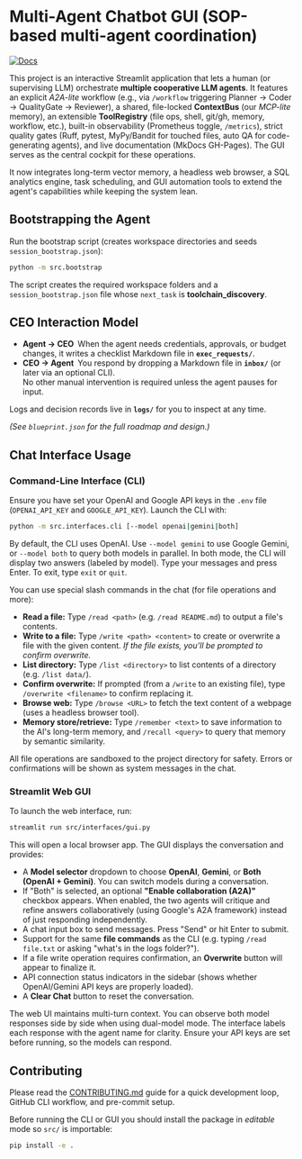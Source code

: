 # Multi-Agent Chatbot GUI (SOP-based multi-agent coordination)

[![Docs](https://img.shields.io/badge/docs-latest-brightgreen)](https://ianlucas1.github.io/agent_system/)

This project is an interactive Streamlit application that lets a human (or supervising LLM) orchestrate **multiple cooperative LLM agents**. It features an explicit *A2A-lite* workflow (e.g., via `/workflow` triggering Planner → Coder → QualityGate → Reviewer), a shared, file-locked **ContextBus** (our *MCP-lite* memory), an extensible **ToolRegistry** (file ops, shell, git/gh, memory, workflow, etc.), built-in observability (Prometheus toggle, `/metrics`), strict quality gates (Ruff, pytest, MyPy/Bandit for touched files, auto QA for code-generating agents), and live documentation (MkDocs GH-Pages). The GUI serves as the central cockpit for these operations.

It now integrates long-term vector memory, a headless web browser, a SQL analytics engine, task scheduling, and GUI automation tools to extend the agent's capabilities while keeping the system lean.

## Bootstrapping the Agent

Run the bootstrap script (creates workspace directories and seeds `session_bootstrap.json`):

```bash
python -m src.bootstrap
```

The script creates the required workspace folders and a `session_bootstrap.json` file whose `next_task` is **toolchain_discovery**.

## CEO Interaction Model

* **Agent → CEO** When the agent needs credentials, approvals, or budget changes, it writes a checklist Markdown file in **`exec_requests/`**.  
* **CEO → Agent** You respond by dropping a Markdown file in **`inbox/`** (or later via an optional CLI).  
  No other manual intervention is required unless the agent pauses for input.

Logs and decision records live in **`logs/`** for you to inspect at any time.

*(See `blueprint.json` for the full roadmap and design.)*

## Chat Interface Usage

### Command-Line Interface (CLI)

Ensure you have set your OpenAI and Google API keys in the `.env` file (`OPENAI_API_KEY` and `GOOGLE_API_KEY`). Launch the CLI with:

```bash
python -m src.interfaces.cli [--model openai|gemini|both]
```

By default, the CLI uses OpenAI. Use `--model gemini` to use Google Gemini, or `--model both` to query both models in parallel. In both mode, the CLI will display two answers (labeled by model). Type your messages and press Enter. To exit, type `exit` or `quit`.

You can use special slash commands in the chat (for file operations and more):
- **Read a file:** Type `/read <path>` (e.g. `/read README.md`) to output a file's contents.
- **Write to a file:** Type `/write <path> <content>` to create or overwrite a file with the given content. *If the file exists, you'll be prompted to confirm overwrite.*
- **List directory:** Type `/list <directory>` to list contents of a directory (e.g. `/list data/`).
- **Confirm overwrite:** If prompted (from a `/write` to an existing file), type `/overwrite <filename>` to confirm replacing it.
- **Browse web:** Type `/browse <URL>` to fetch the text content of a webpage (uses a headless browser tool).
- **Memory store/retrieve:** Type `/remember <text>` to save information to the AI's long-term memory, and `/recall <query>` to query that memory by semantic similarity.

All file operations are sandboxed to the project directory for safety. Errors or confirmations will be shown as system messages in the chat.

### Streamlit Web GUI

To launch the web interface, run:

```bash
streamlit run src/interfaces/gui.py
```

This will open a local browser app. The GUI displays the conversation and provides:
- A **Model selector** dropdown to choose **OpenAI**, **Gemini**, or **Both (OpenAI + Gemini)**. You can switch models during a conversation.
- If "Both" is selected, an optional **"Enable collaboration (A2A)"** checkbox appears. When enabled, the two agents will critique and refine answers collaboratively (using Google's A2A framework) instead of just responding independently.
- A chat input box to send messages. Press "Send" or hit Enter to submit.
- Support for the same **file commands** as the CLI (e.g. typing `/read file.txt` or asking "what's in the logs folder?").
- If a file write operation requires confirmation, an **Overwrite** button will appear to finalize it.
- API connection status indicators in the sidebar (shows whether OpenAI/Gemini API keys are properly loaded).
- A **Clear Chat** button to reset the conversation.

The web UI maintains multi-turn context. You can observe both model responses side by side when using dual-model mode. The interface labels each response with the agent name for clarity. Ensure your API keys are set before running, so the models can respond.

## Contributing

Please read the [CONTRIBUTING.md](CONTRIBUTING.md) guide for a quick development loop, GitHub CLI workflow, and pre-commit setup.

Before running the CLI or GUI you should install the package in *editable* mode so `src/` is importable:

```bash
pip install -e .
```
